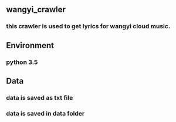 ## wangyi_crawler
### this crawler is used to get lyrics for wangyi cloud music.
## Environment
### python 3.5
## Data
### data is saved as txt file
### data is saved in data folder
